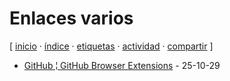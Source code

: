 # Enlaces varios
[ [inicio](https://github.com/jucardus/jucardus.github.io/blob/main/index.md) · [índice](https://github.com/jucardus/jucardus.github.io/blob/main/indice.md) · [etiquetas](https://github.com/jucardus/jucardus.github.io/blob/main/etiquetas.md) · [actividad](https://github.com/jucardus/jucardus.github.io/blob/main/actividad.md) · [compartir](https://x.com/intent/tweet?text=Enlaces+varios+%E2%80%94+Etiquetas%0A%0A%E2%86%92+https%3A%2F%2Fgithub.com%2Fjucardus%2Fjucardus.github.io%2Fblob%2Fmain%2Fe%2Fn%2Fenlaces-varios.md%0A%0A%23etiquetas_jucardus) ]

* [GitHub ¦ GitHub Browser Extensions](https://github.com/jucardus/jucardus.github.io/blob/main/g/i/t/github-github-browser-extensions.md) - 25-10-29
